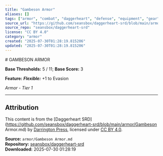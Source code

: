 ```yaml
---
title: "Gambeson Armor"
aliases: []
tags: ["armor", "combat", "daggerheart", "defense", "equipment", "gear", "reference", "srd", "ttrpg"]
source_url: "https://github.com/seansbox/daggerheart-srd/blob/main/armor/Gambeson Armor.md"
source_repo: "seansbox/daggerheart-srd"
license: "CC BY 4.0"
category: "armor"
created: "2025-07-30T01:28:19.815206"
updated: "2025-07-30T01:28:19.815206"
---
```


﻿# GAMBESON ARMOR

**Base Thresholds:** 5 / 11; **Base Score:** 3

**Feature:** ***Flexible:*** +1 to Evasion

*Armor - Tier 1*

---

## Attribution

This content is from the [Daggerheart SRD](https://github.com/seansbox/daggerheart-srd/blob/main/armor/Gambeson Armor.md) by [Darrington Press](https://darringtonpress.com/), licensed under [CC BY 4.0](https://creativecommons.org/licenses/by/4.0/).

**Source:** `armor/Gambeson Armor.md`  
**Repository:** [seansbox/daggerheart-srd](https://github.com/seansbox/daggerheart-srd)  
**Downloaded:** 2025-07-30 01:28:19

